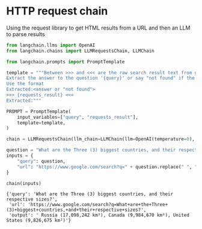 # HTTP request chain

Using the request library to get HTML results from a URL and then an LLM to parse results


```python
from langchain.llms import OpenAI
from langchain.chains import LLMRequestsChain, LLMChain
```


```python
from langchain.prompts import PromptTemplate

template = """Between >>> and <<< are the raw search result text from google.
Extract the answer to the question '{query}' or say "not found" if the information is not contained.
Use the format
Extracted:<answer or "not found">
>>> {requests_result} <<<
Extracted:"""

PROMPT = PromptTemplate(
    input_variables=["query", "requests_result"],
    template=template,
)
```


```python
chain = LLMRequestsChain(llm_chain=LLMChain(llm=OpenAI(temperature=0), prompt=PROMPT))
```


```python
question = "What are the Three (3) biggest countries, and their respective sizes?"
inputs = {
    "query": question,
    "url": "https://www.google.com/search?q=" + question.replace(" ", "+"),
}
```


```python
chain(inputs)
```




    {'query': 'What are the Three (3) biggest countries, and their respective sizes?',
     'url': 'https://www.google.com/search?q=What+are+the+Three+(3)+biggest+countries,+and+their+respective+sizes?',
     'output': ' Russia (17,098,242 km²), Canada (9,984,670 km²), United States (9,826,675 km²)'}




```python

```
